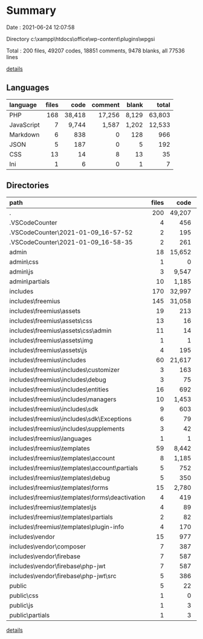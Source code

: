 # Summary

Date : 2021-06-24 12:07:58

Directory c:\xampp\htdocs\office\wp-content\plugins\wpgsi

Total : 200 files,  49207 codes, 18851 comments, 9478 blanks, all 77536 lines

[details](details.md)

## Languages
| language | files | code | comment | blank | total |
| :--- | ---: | ---: | ---: | ---: | ---: |
| PHP | 168 | 38,418 | 17,256 | 8,129 | 63,803 |
| JavaScript | 7 | 9,744 | 1,587 | 1,202 | 12,533 |
| Markdown | 6 | 838 | 0 | 128 | 966 |
| JSON | 5 | 187 | 0 | 5 | 192 |
| CSS | 13 | 14 | 8 | 13 | 35 |
| Ini | 1 | 6 | 0 | 1 | 7 |

## Directories
| path | files | code | comment | blank | total |
| :--- | ---: | ---: | ---: | ---: | ---: |
| . | 200 | 49,207 | 18,851 | 9,478 | 77,536 |
| .VSCodeCounter | 4 | 456 | 0 | 26 | 482 |
| .VSCodeCounter\2021-01-09_16-57-52 | 2 | 195 | 0 | 13 | 208 |
| .VSCodeCounter\2021-01-09_16-58-35 | 2 | 261 | 0 | 13 | 274 |
| admin | 18 | 15,652 | 2,115 | 1,730 | 19,497 |
| admin\css | 1 | 0 | 4 | 2 | 6 |
| admin\js | 3 | 9,547 | 1,501 | 1,165 | 12,213 |
| admin\partials | 10 | 1,185 | 29 | 106 | 1,320 |
| includes | 170 | 32,997 | 16,570 | 7,683 | 57,250 |
| includes\freemius | 145 | 31,058 | 15,792 | 7,342 | 54,192 |
| includes\freemius\assets | 19 | 213 | 69 | 45 | 327 |
| includes\freemius\assets\css | 13 | 16 | 4 | 11 | 31 |
| includes\freemius\assets\css\admin | 11 | 14 | 2 | 10 | 26 |
| includes\freemius\assets\img | 1 | 1 | 2 | 0 | 3 |
| includes\freemius\assets\js | 4 | 195 | 61 | 34 | 290 |
| includes\freemius\includes | 60 | 21,617 | 14,204 | 5,682 | 41,503 |
| includes\freemius\includes\customizer | 3 | 163 | 67 | 36 | 266 |
| includes\freemius\includes\debug | 3 | 75 | 29 | 16 | 120 |
| includes\freemius\includes\entities | 16 | 692 | 1,140 | 182 | 2,014 |
| includes\freemius\includes\managers | 10 | 1,453 | 1,532 | 424 | 3,409 |
| includes\freemius\includes\sdk | 9 | 603 | 305 | 138 | 1,046 |
| includes\freemius\includes\sdk\Exceptions | 6 | 79 | 21 | 15 | 115 |
| includes\freemius\includes\supplements | 3 | 42 | 38 | 12 | 92 |
| includes\freemius\languages | 1 | 1 | 2 | 0 | 3 |
| includes\freemius\templates | 59 | 8,442 | 1,217 | 1,415 | 11,074 |
| includes\freemius\templates\account | 8 | 1,185 | 87 | 104 | 1,376 |
| includes\freemius\templates\account\partials | 5 | 752 | 63 | 76 | 891 |
| includes\freemius\templates\debug | 5 | 350 | 51 | 37 | 438 |
| includes\freemius\templates\forms | 15 | 2,780 | 374 | 627 | 3,781 |
| includes\freemius\templates\forms\deactivation | 4 | 419 | 71 | 105 | 595 |
| includes\freemius\templates\js | 4 | 89 | 40 | 22 | 151 |
| includes\freemius\templates\partials | 2 | 82 | 5 | 5 | 92 |
| includes\freemius\templates\plugin-info | 4 | 170 | 44 | 16 | 230 |
| includes\vendor | 15 | 977 | 401 | 188 | 1,566 |
| includes\vendor\composer | 7 | 387 | 153 | 77 | 617 |
| includes\vendor\firebase | 7 | 587 | 247 | 107 | 941 |
| includes\vendor\firebase\php-jwt | 7 | 587 | 247 | 107 | 941 |
| includes\vendor\firebase\php-jwt\src | 5 | 386 | 247 | 73 | 706 |
| public | 5 | 22 | 114 | 23 | 159 |
| public\css | 1 | 0 | 4 | 0 | 4 |
| public\js | 1 | 3 | 27 | 3 | 33 |
| public\partials | 1 | 3 | 11 | 3 | 17 |

[details](details.md)